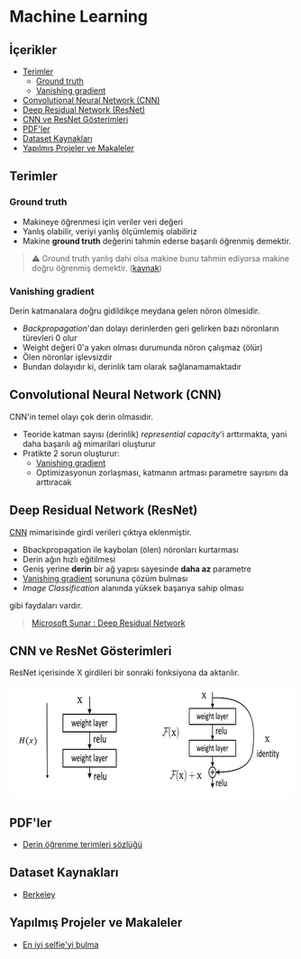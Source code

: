 # Machine Learning <!-- omit in toc -->

## İçerikler <!-- omit in toc -->

- [Terimler](#terimler)
  - [Ground truth](#ground-truth)
  - [Vanishing gradient](#vanishing-gradient)
- [Convolutional Neural Network (CNN)](#convolutional-neural-network-cnn)
- [Deep Residual Network (ResNet)](#deep-residual-network-resnet)
- [CNN ve ResNet Gösterimleri](#cnn-ve-resnet-g%c3%b6sterimleri)
- [PDF'ler](#pdfler)
- [Dataset Kaynakları](#dataset-kaynaklar%c4%b1)
- [Yapılmış Projeler ve Makaleler](#yap%c4%b1lm%c4%b1%c5%9f-projeler-ve-makaleler)

## Terimler

### Ground truth

- Makineye öğrenmesi için veriler veri değeri
- Yanlış olabilir, veriyi yanlış ölçümlemiş olabiliriz
- Makine **ground truth** değerini tahmin ederse başarılı öğrenmiş demektir.

> ⚠ Ground truth yanlış dahi olsa makine bunu tahmin ediyorsa makine doğru öğrenmiş demektir. ([kaynak](https://datascience.stackexchange.com/questions/17839/what-is-ground-truth))

### Vanishing gradient

Derin katmanalara doğru gidildikçe meydana gelen nöron ölmesidir.

- _Backpropagation_'dan dolayı derinlerden geri gelirken bazı nöronların türevleri 0 olur
- Weight değeri 0'a yakın olması durumunda nöron çalışmaz (ölür)
- Ölen nöronlar işlevsizdir
- Bundan dolayıdır ki, derinlik tam olarak sağlanamamaktadır

## Convolutional Neural Network (CNN)

CNN'in temel olayı çok derin olmasıdır.

- Teoride katman sayısı (derinlik) _represential capacity_'i arttırmakta, yani daha başarılı ağ mimarilari oluşturur
- Pratikte 2 sorun oluşturur:
  - [Vanishing gradient]
  - Optimizasyonun zorlaşması, katmanın artması parametre sayısını da arttıracak

## Deep Residual Network (ResNet)

[CNN][convolutional neural network (cnn)] mimarisinde girdi verileri çıktıya eklenmiştir.

- Bbackpropagation ile kaybolan (ölen) nöronları kurtarması
- Derin ağın hızlı eğitilmesi
- Geniş yerine **derin** bir ağ yapısı sayesinde **daha az** parametre
- [Vanishing gradient] sorununa çözüm bulması
- _Image Classification_ alanında yüksek başarıya sahip olması

gibi faydaları vardır.

> [Microsoft Sunar : Deep Residual Network](https://medium.com/@bakiiii/microsoft-sunar-deep-residual-network-d2970003ad8b)

## CNN ve ResNet Gösterimleri

ResNet içerisinde X girdileri bir sonraki fonksiyona da aktarılır.

![cnn_res](../res/cnn_res.png)

## PDF'ler

- [Derin öğrenme terimleri sözlüğü](https://drive.google.com/open?id=1NntBdnt6Zpcf_9XuNWKni22CXyl7V3Xe)

## Dataset Kaynakları

- [Berkeley]

## Yapılmış Projeler ve Makaleler

- [En iyi selfie'yi bulma](http://karpathy.github.io/2015/10/25/selfie/)

[berkeley]: https://www.berkeley.edu/
[vanishing gradient]: #Vanishing-gradient
[convolutional neural network (cnn)]: #Convolutional-Neural-Network-CNN
